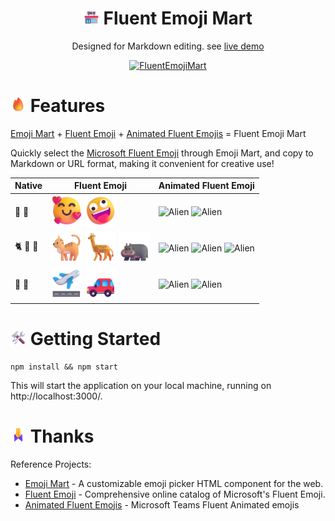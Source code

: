 <div align="center">

# <img src="https://raw.githubusercontent.com/microsoft/fluentui-emoji/main/assets/Convenience store/3D/convenience_store_3d.png" alt="Alien" width="25" height="25" /> Fluent Emoji Mart
Designed for Markdown editing. see <a href="https://fluent-emoji-mart.zqskate.com/">live demo</a>

<a href="https://fluent-emoji-mart.zqskate.com/"><img width="639" alt="FluentEmojiMart" src="https://github.com/user-attachments/assets/bb0ac692-22ae-42c0-9f53-9dad1ae23ea5"></a>

</div>

# <img src="https://raw.githubusercontent.com/microsoft/fluentui-emoji/main/assets/Fire/3D/fire_3d.png" alt="Alien" width="25" height="25" /> Features
[Emoji Mart](https://github.com/missive/emoji-mart) + [Fluent Emoji](https://github.com/xsalazar/fluent-emoji) + [Animated Fluent Emojis](https://github.com/Tarikul-Islam-Anik/Animated-Fluent-Emojis) = Fluent Emoji Mart  


Quickly select the [Microsoft Fluent Emoji](https://github.com/microsoft/fluentui-emoji) through Emoji Mart, and copy to Markdown or URL format, making it convenient for creative use!

| Native | Fluent Emoji | Animated Fluent Emoji |
| --- | --- | --- |
|  🥰 🤪 |  <img src="https://raw.githubusercontent.com/microsoft/fluentui-emoji/main/assets/Smiling face with hearts/3D/smiling_face_with_hearts_3d.png" alt="Alien" width="50" height="50" /> <img src="https://raw.githubusercontent.com/microsoft/fluentui-emoji/main/assets/Zany face/3D/zany_face_3d.png" alt="Alien" width="50" height="50" />  |  <img src="https://raw.githubusercontent.com/Tarikul-Islam-Anik/Animated-Fluent-Emojis/master/Emojis/Smilies/Smiling%20Face%20with%20Hearts.png" alt="Alien" width="50" height="50" /> <img src="https://raw.githubusercontent.com/Tarikul-Islam-Anik/Animated-Fluent-Emojis/master/Emojis/Smilies/Zany%20Face.png" alt="Alien" width="50" height="50" /> |
| 🐈 🦒 🦛 | <img src="https://raw.githubusercontent.com/microsoft/fluentui-emoji/main/assets/Cat/3D/cat_3d.png" alt="Alien" width="50" height="50" /> <img src="https://raw.githubusercontent.com/microsoft/fluentui-emoji/main/assets/Giraffe/3D/giraffe_3d.png" alt="Alien" width="50" height="50" /> <img src="https://raw.githubusercontent.com/microsoft/fluentui-emoji/main/assets/Hippopotamus/3D/hippopotamus_3d.png" alt="Alien" width="50" height="50" /> | <img src="https://raw.githubusercontent.com/Tarikul-Islam-Anik/Animated-Fluent-Emojis/master/Emojis/Animals/Cat.png" alt="Alien" width="50" height="50" /> <img src="https://raw.githubusercontent.com/Tarikul-Islam-Anik/Animated-Fluent-Emojis/master/Emojis/Animals/Giraffe.png" alt="Alien" width="50" height="50" /> <img src="https://raw.githubusercontent.com/Tarikul-Islam-Anik/Animated-Fluent-Emojis/master/Emojis/Animals/Hippopotamus.png" alt="Alien" width="50" height="50" /> |
| 🛫 🚗  | <img src="https://raw.githubusercontent.com/microsoft/fluentui-emoji/main/assets/Airplane departure/3D/airplane_departure_3d.png" alt="Alien" width="50" height="50" /> <img src="https://raw.githubusercontent.com/microsoft/fluentui-emoji/main/assets/Automobile/3D/automobile_3d.png" alt="Alien" width="50" height="50" /> | <img src="https://raw.githubusercontent.com/Tarikul-Islam-Anik/Animated-Fluent-Emojis/master/Emojis/Travel%20and%20places/Airplane%20Departure.png" alt="Alien" width="50" height="50" /> <img src="https://raw.githubusercontent.com/Tarikul-Islam-Anik/Animated-Fluent-Emojis/master/Emojis/Travel%20and%20places/Automobile.png" alt="Alien" width="50" height="50" /> |


# <img src="https://raw.githubusercontent.com/microsoft/fluentui-emoji/main/assets/Hammer and wrench/3D/hammer_and_wrench_3d.png" alt="Alien" width="25" height="25" /> Getting Started
```
npm install && npm start
```
This will start the application on your local machine, running on http://localhost:3000/.

# <img src="https://raw.githubusercontent.com/microsoft/fluentui-emoji/main/assets/Folded hands/Default/3D/folded_hands_3d_default.png" alt="Alien" width="25" height="25" /> Thanks
Reference Projects:
- [Emoji Mart](https://github.com/missive/emoji-mart) - A customizable emoji picker HTML component for the web.
- [Fluent Emoji](https://github.com/xsalazar/fluent-emoji) - Comprehensive online catalog of Microsoft's Fluent Emoji.
- [Animated Fluent Emojis](https://github.com/Tarikul-Islam-Anik/Animated-Fluent-Emojis) - Microsoft Teams Fluent Animated emojis
